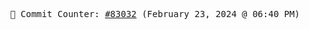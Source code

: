 <p align="center">
    <samp>
        📮 Commit Counter: <a href="https://github.com/Javascript-void0/Javascript-void0/commits/main">#83032</a> (February 23, 2024 @ 06:40 PM)
    </samp>
</p>